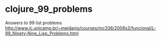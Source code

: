 clojure_99_problems
===================

Answers to 99 list problems
http://www.ic.unicamp.br/~meidanis/courses/mc336/2006s2/funcional/L-99_Ninety-Nine_Lisp_Problems.html
